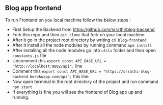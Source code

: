 ## Blog app frontend
To run Frontend on you local machine follow the below steps :
- First Setup the Backend from https://github.com/srrathi/blog-backend
- Fork this repo and then `git clone` that fork on your local machine
- After it go in the project root directory by writing `cd blog-frontend`
- After it install all the node modules by running command `npm install`
- After installing all the node modules go into `utils` folder and then open `constants.js` file
- Uncomment this `export const API_BASE_URL = "http://localhost:9002/api";` line 
- Comment this `export const API_BASE_URL = "https://srrathi-blog-backend.herokuapp.com/api";` this line
- Now open terminal in the root directory of the project and run command `npm start`
- If everything is fine you will see the frontend of Blog app up and running.

